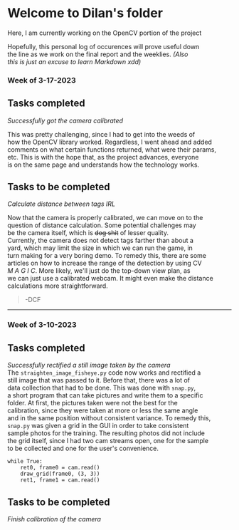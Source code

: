 # Welcome to Dilan's folder

Here, I am currently working on the OpenCV portion of the project

Hopefully, this personal log of occurences will prove useful down  
the line as we work on the final report and the weeklies. *(Also  
this is just an excuse to learn Markdown xdd)*  

### Week of 3-17-2023

## Tasks completed
*Successfully got the camera calibrated*  

This was pretty challenging, since I had to get into the weeds of  
how the OpenCV library worked. Regardless, I went ahead and added  
comments on what certain functions returned, what were their params,  
etc. This is with the hope that, as the project advances, everyone  
is on the same page and understands how the technology works.  


## Tasks to be completed
*Calculate distance between tags IRL*  

Now that the camera is properly calibrated, we can move on to the  
question of distance calculation. Some potential challenges may  
be the camera itself, which is ~~dog shit~~ of lesser quality.  
Currently, the camera does not detect tags farther than about a  
yard, which may limit the size in which we can run the game, in  
turn making for a very boring demo. To remedy this, there are some  
articles on how to increase the range of the detection by using CV  
*M A G I C*. More likely, we'll just do the top-down view plan, as  
we can just use a calibrated webcam. It might even make the distance  
calculations more straightforward.

> -DCF  

---

### Week of 3-10-2023

## Tasks completed
*Successfully rectified a still image taken by the camera*  
The `straighten_image_fisheye.py` code now works and rectified a  
still image that was passed to it. Before that, there was a lot of  
data collection that had to be done. This was done with `snap.py`,  
a short program that can take pictures and write them to a specific  
folder. At first, the pictures taken were not the best for the  
calibration, since they were taken at more or less the same angle  
and in the same position without consistent variance. To remedy this,  
`snap.py` was given a grid in the GUI in order to take consistent  
sample photos for the training. The resulting photos did not include  
the grid itself, since I had two cam streams open, one for the sample  
to be collected and one for the user's convenience.  
  
```
while True:
    ret0, frame0 = cam.read()
    draw_grid(frame0, (3, 3))
    ret1, frame1 = cam.read()
```

## Tasks to be completed
*Finish calibration of the camera*  